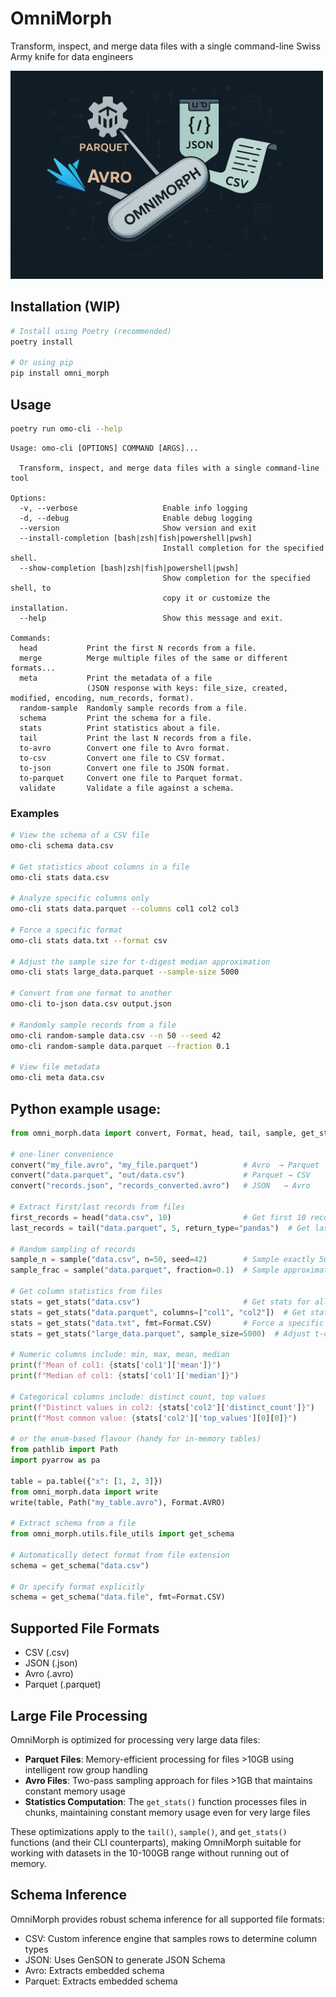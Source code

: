 # OmniMorph
Transform, inspect, and merge data files with a single command-line Swiss Army knife for data engineers

<p align="left">
  <img src="assets/omnimorph-logo.png" alt="OmniMorph Logo" width="500"/>
</p>

## Installation (WIP)

```bash
# Install using Poetry (recommended)
poetry install

# Or using pip
pip install omni_morph
```

## Usage

```bash
poetry run omo-cli --help
```

```text
Usage: omo-cli [OPTIONS] COMMAND [ARGS]...

  Transform, inspect, and merge data files with a single command-line tool

Options:
  -v, --verbose                   Enable info logging
  -d, --debug                     Enable debug logging
  --version                       Show version and exit
  --install-completion [bash|zsh|fish|powershell|pwsh]
                                  Install completion for the specified shell.
  --show-completion [bash|zsh|fish|powershell|pwsh]
                                  Show completion for the specified shell, to
                                  copy it or customize the installation.
  --help                          Show this message and exit.

Commands:
  head           Print the first N records from a file.
  merge          Merge multiple files of the same or different formats...
  meta           Print the metadata of a file 
                 (JSON response with keys: file_size, created, modified, encoding, num_records, format).
  random-sample  Randomly sample records from a file.
  schema         Print the schema for a file.
  stats          Print statistics about a file.
  tail           Print the last N records from a file.
  to-avro        Convert one file to Avro format.
  to-csv         Convert one file to CSV format.
  to-json        Convert one file to JSON format.
  to-parquet     Convert one file to Parquet format.
  validate       Validate a file against a schema.
```

### Examples

```bash
# View the schema of a CSV file
omo-cli schema data.csv

# Get statistics about columns in a file
omo-cli stats data.csv

# Analyze specific columns only
omo-cli stats data.parquet --columns col1 col2 col3

# Force a specific format
omo-cli stats data.txt --format csv

# Adjust the sample size for t-digest median approximation
omo-cli stats large_data.parquet --sample-size 5000

# Convert from one format to another
omo-cli to-json data.csv output.json

# Randomly sample records from a file
omo-cli random-sample data.csv --n 50 --seed 42
omo-cli random-sample data.parquet --fraction 0.1

# View file metadata
omo-cli meta data.csv
```

## Python example usage:
```python
from omni_morph.data import convert, Format, head, tail, sample, get_stats

# one-liner convenience
convert("my_file.avro", "my_file.parquet")          # Avro  → Parquet
convert("data.parquet", "out/data.csv")             # Parquet → CSV
convert("records.json", "records_converted.avro")   # JSON   → Avro

# Extract first/last records from files
first_records = head("data.csv", 10)                # Get first 10 records as PyArrow Table
last_records = tail("data.parquet", 5, return_type="pandas")  # Get last 5 records as Pandas DataFrame

# Random sampling of records
sample_n = sample("data.csv", n=50, seed=42)        # Sample exactly 50 records
sample_frac = sample("data.parquet", fraction=0.1)  # Sample approximately 10% of records

# Get column statistics from files
stats = get_stats("data.csv")                       # Get stats for all columns
stats = get_stats("data.parquet", columns=["col1", "col2"])  # Get stats for specific columns
stats = get_stats("data.txt", fmt=Format.CSV)       # Force a specific format
stats = get_stats("large_data.parquet", sample_size=5000)  # Adjust t-digest sample size

# Numeric columns include: min, max, mean, median
print(f"Mean of col1: {stats['col1']['mean']}")
print(f"Median of col1: {stats['col1']['median']}")

# Categorical columns include: distinct count, top values
print(f"Distinct values in col2: {stats['col2']['distinct_count']}")
print(f"Most common value: {stats['col2']['top_values'][0][0]}")

# or the enum-based flavour (handy for in-memory tables)
from pathlib import Path
import pyarrow as pa

table = pa.table({"x": [1, 2, 3]})
from omni_morph.data import write
write(table, Path("my_table.avro"), Format.AVRO)

# Extract schema from a file
from omni_morph.utils.file_utils import get_schema

# Automatically detect format from file extension
schema = get_schema("data.csv")

# Or specify format explicitly
schema = get_schema("data.file", fmt=Format.CSV)
```

## Supported File Formats

- CSV (.csv)
- JSON (.json)
- Avro (.avro)
- Parquet (.parquet)

## Large File Processing

OmniMorph is optimized for processing very large data files:

- **Parquet Files**: Memory-efficient processing for files >10GB using intelligent row group handling
- **Avro Files**: Two-pass sampling approach for files >1GB that maintains constant memory usage
- **Statistics Computation**: The `get_stats()` function processes files in chunks, maintaining constant memory usage even for very large files

These optimizations apply to the `tail()`, `sample()`, and `get_stats()` functions (and their CLI counterparts), making OmniMorph suitable for working with datasets in the 10-100GB range without running out of memory.

## Schema Inference

OmniMorph provides robust schema inference for all supported file formats:

- CSV: Custom inference engine that samples rows to determine column types
- JSON: Uses GenSON to generate JSON Schema
- Avro: Extracts embedded schema
- Parquet: Extracts embedded schema
